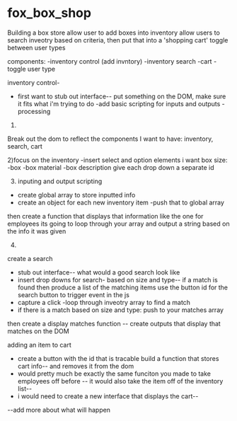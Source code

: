 # fox_box_shop

Building a box store
allow user to add boxes into inventory
allow users to search inveotry based on criteria, then put that into a 'shopping  cart'
toggle between user types

components:
-inventory control (add invntory)
-inventory search
-cart
-toggle user type

inventory control-
- first want to stub out interface-- put something on the DOM, make sure it fits what i'm trying to do
-add basic scripting for inputs and outputs
-processing

1)
Break out the dom to reflect the components I want to have:
inventory,
search,
cart

2)focus on the inventory
-insert select and option elements
    i want box size:
    -box
    -box material
    -box description
give each drop down a separate id

3) inputing and output scripting
- create global array to store inputted info
- create an object for each new inventory item
-push that to global array

then create a function that displays that information
like the one for employees its going to loop through your array and output a string based on the info it was given

4)
create a search
- stub out interface-- what would a good search look like
- insert drop downs for search- based on size and type-- if a match is found then produce a list of the matching items
 use the button id for the search button to trigger event in the js
- capture a click
-loop through inveotry array to find a match
- if there is a match based on size and type: push to your matches array

then create a display matches function
-- create outputs that display that matches on the DOM

adding an item to cart
- create a button with the id that is tracable
build a function that stores cart info-- and removes it from the dom
- would pretty much be exactly the same funciton you made to take employees off before
-- it would also take the item off of the inventory list--
- i would need to create a new interface that displays the cart--




--add more about what will happen
